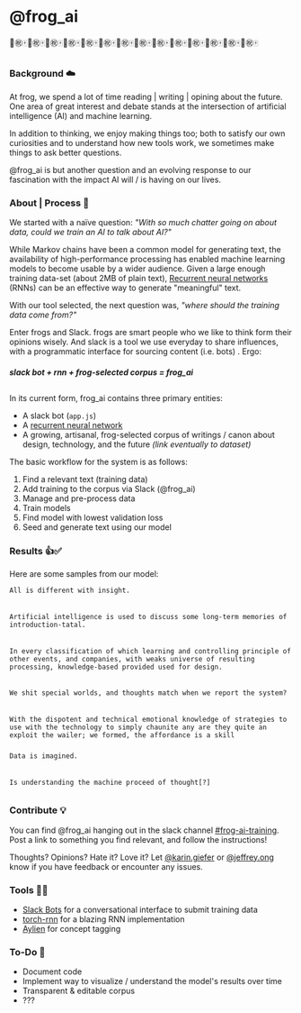 # @frog_ai 
:slot_machine::congratulations::mahjong::slot_machine::congratulations::mahjong::slot_machine::congratulations::mahjong::slot_machine::congratulations::mahjong::slot_machine::congratulations::mahjong::slot_machine::congratulations::mahjong::slot_machine::congratulations::mahjong::slot_machine::congratulations::mahjong::slot_machine::congratulations::mahjong::slot_machine::congratulations::mahjong::slot_machine::congratulations::mahjong::slot_machine::congratulations::mahjong::slot_machine::congratulations::mahjong::slot_machine::congratulations::mahjong:

## 


### Background :cloud:
At frog, we spend a lot of time reading | writing | opining about the future. One area of great interest and debate stands at the intersection of artificial intelligence (AI) and machine learning. 

In addition to thinking, we enjoy making things too; both to satisfy our own curiosities and to understand how new tools work, we sometimes make things to ask better questions.

@frog_ai is but another question and an evolving response to our fascination with the impact AI will / is having on our lives.

### About | Process :arrows_counterclockwise:
We started with a naïve question: _"With so much chatter going on about data, could we train an AI to talk about AI?"_

While Markov chains have been a common model for generating text, the availability of high-performance processing has enabled machine learning models to become usable by a wider audience. Given a large enough training data-set (about 2MB of plain text), [Recurrent neural networks](karpathy.github.io/2015/05/21/rnn-effectiveness/) (RNNs) can be an effective way to generate "meaningful" text.

With our tool selected, the next question was, _"where should the training data come from?"_

Enter frogs and Slack. frogs are smart people who we like to think form their opinions wisely. And slack is a tool we use everyday to share influences, with a programmatic interface for sourcing content (i.e. bots) . Ergo:

##### slack bot + rnn + frog-selected corpus = frog_ai

##

In its current form, frog_ai contains three primary entities:

* A slack bot (`app.js`)
* A [recurrent neural network](https://github.com/frog/frog_ai/tree/master/rnn)
* A growing, artisanal, frog-selected corpus of writings / canon about design, technology, and the future _(link eventually to dataset)_

The basic workflow for the system is as follows:
1. Find a relevant text (training data)
2. Add training to the corpus via Slack (@frog_ai)
3. Manage and pre-process data
4. Train models
5. Find model with lowest validation loss
6. Seed and generate text using our model

### Results :+1::white_check_mark:

Here are some samples from our model:

    All is different with insight.

######

    Artificial intelligence is used to discuss some long-term memories of introduction-tatal.

######

    In every classification of which learning and controlling principle of other events, and companies, with weaks universe of resulting processing, knowledge-based provided used for design.

######

    We shit special worlds, and thoughts match when we report the system?

######

    With the dispotent and technical emotional knowledge of strategies to use with the technology to simply chaunite any are they quite an exploit the wailer; we formed, the affordance is a skill 

#####

    Data is imagined.

######

    Is understanding the machine proceed of thought[?]

######


### Contribute :bulb:

You can find @frog_ai hanging out in the slack channel [#frog-ai-training](https://frog.slack.com/messages/C6GN4GYGM). Post a link to something you find relevant, and follow the instructions!

Thoughts? Opinions? Hate it? Love it? Let [@karin.giefer](https://frog.slack.com/messages/D6F33Q6P6) or [@jeffrey.ong](https://frog.slack.com/messages/D1KFTNVCY) know if you have feedback or encounter any issues.


### Tools :hammer::wrench:

* [Slack Bots](https://api.slack.com/bot-users) for a conversational interface to submit training data
* [torch-rnn](https://github.com/jcjohnson/torch-rnn) for a blazing RNN implementation
* [Aylien](http://docs.aylien.com/) for concept tagging

### To-Do :memo:
* Document code
* Implement way to visualize / understand the model's results over time
* Transparent & editable corpus
* ???
